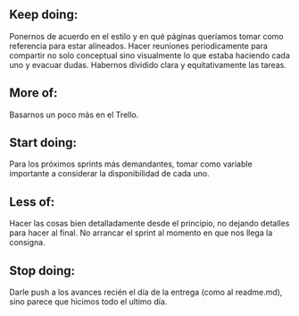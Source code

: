 ## Keep doing: 
Ponernos de acuerdo en el estilo y en qué páginas queríamos tomar como referencia para estar alineados. 
Hacer reuniones periodicamente para compartir no solo conceptual sino visualmente lo que estaba haciendo cada uno y evacuar dudas.
Habernos dividido clara y equitativamente las tareas.

## More of:
Basarnos un poco más en el Trello.

## Start doing: 
Para los próximos sprints más demandantes, tomar como variable importante a considerar la disponibilidad de cada uno. 

## Less of:
Hacer las cosas bien detalladamente desde el principio, no dejando detalles para hacer al final.
No arrancar el sprint al momento en que nos llega la consigna. 

## Stop doing:
Darle push a los avances recién el día de la entrega (como al readme.md), sino parece que hicimos todo el ultimo día. 
